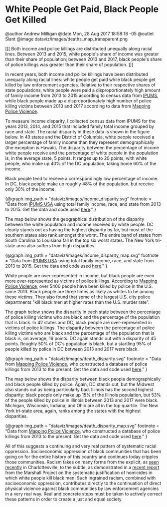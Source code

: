 White People Get Paid, Black People Get Killed
==============================================

@author Andrew Milligan
@date Mon, 28 Aug 2017 18:58:18 -05
@outlet Slant
@image dataviz/images/deaths_map_transparent.png

[[[ Both income and police killings are distributed unequally along racial
lines. Between 2013 and 2015, white people's share of income was greater than
their share of population; between 2013 and 2017, black people's share of
police killings was greater than their share of population. ]]]


In recent years, both income and police killings have been distributed
unequally along racial lines: white people get paid while black people get
killed by law enforcement agencies. Relative to their respective shares of
state populations, white people were paid a disproportionately high amount of
family income from 2013 to 2015 according to census data from [IPUMS][ipums],
while black people made up a disproportionately high number of police killing
victims between 2013 and 2017 according to data from [Mapping Police
Violence][mpv].

To measure income disparity, I collected census data from IPUMS for the years
2013, 2014, and 2015 that included family total income grouped by race and
state. The racial disparity in these data is shown in the figure below. In 49
states and the District of Columbia, white people received a larger percentage
of family income than they represent demographically (the exception is Hawaii).
The disparity between the percentage of income white people receive and the
percentage of white people in the population is, in the average state, 5
points. It ranges up to 20 points, with white people, who make up 40% of the DC
population, taking home 60% of the income.

Black people tend to receive a correspondingly low percentage of income. In DC,
black people make up roughly 48% of the population, but receive only 30% of the
income.

{@graph
  img_path = "dataviz/images/income_disparity.svg"
  footnote = "Data from [IPUMS USA](https://usa.ipums.org/usa/) using total
    family income, race, and state from 2013 to 2015. Get the data and code
    used [here](https:://github.com/slantedlabs/whites_paid_blacks_killed)."
}

The map below shows the geographical distribution of the disparity between the
white population and income received by white people. DC clearly stands out as
having the highest disparity by far, but most of the southern states also rank
amongst the worst. The entire band of states from South Carolina to Louisiana
fall in the top six worst states. The New York tri-state area also suffers from
high disparities.

{@graph
  img_path = "dataviz/images/income_disparity_map.svg"
  footnote = "Data from [IPUMS USA](https://usa.ipums.org/usa/) using total
    family income, race, and state from 2013 to 2015. Get the data and code
    used [here](https:://github.com/slantedlabs/whites_paid_blacks_killed)."
}

White people are over-represented in income, but black people are even more
over-represented as victims of police killings. According to [Mapping Police
Violence][mpv], over 5400 people have been killed by police in the U.S. since
2013. Black people are three times as likely as whites to be among these
victims. They also found that some of the largest U.S. city police departments
"kill black men at higher rates than the U.S. murder rate".

The graph below shows the disparity in each state between the percentage of
police killing victims who are black and the percentage of the population that
is black. In 42 states and DC, black people are over-represented in victims of
police killings. The disparity between the percentage of police killing victims
who are black and the percentage of the population that is black is, on
average, 16 points. DC again stands out with a disparity of 45 points. Roughly
50% of DC's population is black, but a startling 95% of people killed by police
in DC between 2013 and 2017 were black.

{@graph
  img_path = "dataviz/images/death_disparity.svg"
  footnote = "Data from [Mapping Police
    Violence](https://mappingpoliceviolence.org/), who constructed a database
    of police killings from 2013 to the present. Get the data and code used
    [here](https://github.com/slantedlabs/whites_paid_blacks_killed)."
}

The map below shows the disparity between black people demographically and
black people killed by police. Again, DC stands out, but the Midwest also
stands out as being particularly bad. Illinois has the second highest
disparity: black people only make up 15% of the Illinois population, but 53% of
the people killed by police in Illinois between 2013 and 2017 were black.
Michigan, Wisconsin, Indiana, and Ohio are all in the top quartile. The New
York tri-state area, again, ranks among the states with the highest
disparities.

{@graph
  img_path = "dataviz/images/death_disparity_map.svg"
  footnote = "Data from [Mapping Police
    Violence](https://mappingpoliceviolence.org/), who constructed a database
    of police killings from 2013 to the present. Get the data and code used
    [here](https://github.com/slantedlabs/whites_paid_blacks_killed)."
}

All of this suggests a continuing and very real pattern of systematic racial
oppression. Socioeconomic oppression of black communities that has been going
on for the entire history of this country and continues today cripples those
communities. Racism takes on many forms from the explicit, as [seen
recently][charlottesville] in Charlottesville, to the subtle, as demonstrated
in a [recent report][marshallproj] from the Marshall Project on the systematic
justification of homicides in which white people kill black men. Such ingrained
racism, combined with socioeconomic oppression, contributes directly to the
continuation of direct physical violence against black communities by law
enforcement agencies in a very real way. Real and concrete steps must be taken
to actively correct these patterns in order to create a just and equal society.


[mpv]: https://mappingpoliceviolence.org/
[ipums]: https://usa.ipums.org/usa/
[charlottesville]: http://www.huffingtonpost.com/entry/american-racism-charlotte-provides-another-example_us_59a07322e4b0cb7715bfd532
[marshallproj]: https://www.themarshallproject.org/2017/08/14/killings-of-black-men-by-whites-are-far-more-likely-to-be-ruled-justifiable?ref=hp-2-111#.jtfbml1Qh
